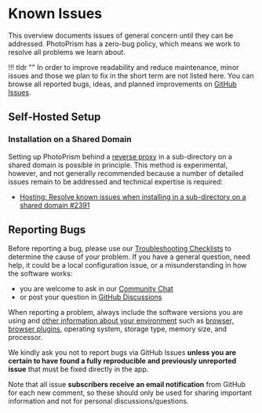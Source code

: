 # Known Issues

This overview documents issues of general concern until they can be addressed. PhotoPrism has a zero-bug policy, which means we work to resolve all problems we learn about.

!!! tldr ""
    In order to improve readability and reduce maintenance, minor issues and those we plan to fix in the short term are not listed here. You can browse all reported bugs, ideas, and planned improvements on [GitHub Issues](https://github.com/photoprism/photoprism/issues).

## Self-Hosted Setup

### Installation on a Shared Domain

Setting up PhotoPrism behind a [reverse proxy](../proxies/traefik.md) in a sub-directory on a shared domain is possible in principle. This method is experimental, however, and not generally recommended because a number of detailed issues remain to be addressed and technical expertise is required:

- [Hosting: Resolve known issues when installing in a sub-directory on a shared domain #2391](https://github.com/photoprism/photoprism/issues/2391)

## Reporting Bugs ##

Before reporting a bug, please use our [Troubleshooting Checklists](index.md)
to determine the cause of your problem. If you have a general question, need help, it could be a local configuration
issue, or a misunderstanding in how the software works:

- you are welcome to ask in our [Community Chat](https://link.photoprism.app/chat)
- or post your question in [GitHub Discussions](https://link.photoprism.app/discussions)

When reporting a problem, always include the software versions you are using and [other information about your environment](https://github.com/photoprism/photoprism/blob/develop/.github/ISSUE_TEMPLATE/bug_report.md)
such as [browser, browser plugins](browsers.md), operating system, storage type,
memory size, and processor.

We kindly ask you not to report bugs via GitHub Issues **unless you are certain to have found a fully reproducible and previously unreported issue** that must be fixed directly in the app.

Note that all issue **subscribers receive an email notification** from GitHub for each new comment, so these should only be used for sharing important information and not for personal discussions/questions.
